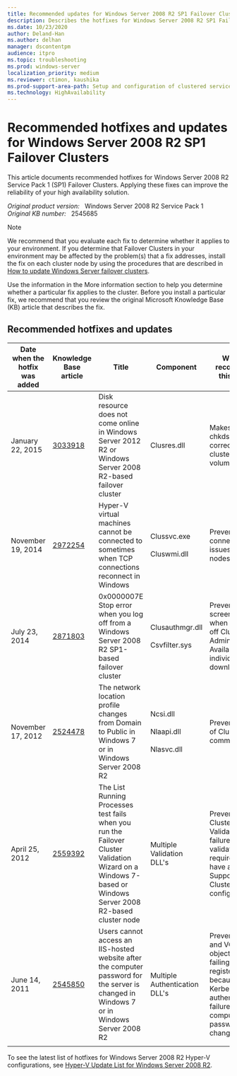```yaml
---
title: Recommended updates for Windows Server 2008 R2 SP1 Failover Clusters
description: Describes the hotfixes for Windows Server 2008 R2 SP1 Failover Clusters that we recommend you install, depending on your environment.
ms.date: 10/23/2020
author: Deland-Han
ms.author: delhan
manager: dscontentpm
audience: itpro
ms.topic: troubleshooting
ms.prod: windows-server
localization_priority: medium
ms.reviewer: ctimon, kaushika
ms.prod-support-area-path: Setup and configuration of clustered services and applications
ms.technology: HighAvailability
---
```

# Recommended hotfixes and updates for Windows Server 2008 R2 SP1 Failover Clusters

This article documents recommended hotfixes for Windows Server 2008 R2 Service Pack 1 (SP1) Failover Clusters. Applying these fixes can improve the reliability of your high availability solution.

_Original product version:_ &nbsp; Windows Server 2008 R2 Service Pack 1  
_Original KB number:_ &nbsp; 2545685

> [!NOTE]
> We recommend that you evaluate each fix to determine whether it applies to your environment. If you determine that Failover Clusters in your environment may be affected by the problem(s) that a fix addresses, install the fix on each cluster node by using the procedures that are described in [How to update Windows Server failover clusters](/troubleshoot/windows-server/high-availability/windows-server-failover-clusters-service-packs-hotfixes).
>
> Use the information in the More information section to help you determine whether a particular fix applies to the cluster. Before you install a particular fix, we recommend that you review the original Microsoft Knowledge Base (KB) article that describes the fix.

## Recommended hotfixes and updates

| Date when the hotfix was added| Knowledge Base article| Title| Component| Why we recommend this hotfix |
|---|---|---|---|---|
|January 22, 2015| [3033918](https://support.microsoft.com/help/3033918)|Disk resource does not come online in Windows Server 2012 R2 or Windows Server 2008 R2-based failover cluster|Clusres.dll|Makes sure that chkdsk works correctly on clustered volumes.|
|November 19, 2014| [2972254](https://support.microsoft.com/help/2972254)|Hyper-V virtual machines cannot be connected to sometimes when TCP connections reconnect in Windows|Clussvc.exe<br/><br/>Cluswmi.dll|Prevents connectivity issues between nodes.|
|July 23, 2014| [2871803](https://support.microsoft.com/help/2871803)|0x0000007E Stop error when you log off from a Windows Server 2008 R2 SP1-based failover cluster|Clusauthmgr.dll<br/><br/>Csvfilter.sys|Prevents a blue screen error when you log off Cluster Administrator. Available for individual download.|
|November 17, 2012| [2524478](https://support.microsoft.com/help/2524478)|The network location profile changes from Domain to Public in Windows 7 or in Windows Server 2008 R2|Ncsi.dll<br/><br/>Nlaapi.dll<br/><br/>Nlasvc.dll|Prevents loss of Cluster communication.|
|April 25, 2012| [2559392](https://support.microsoft.com/help/2559392)|The List Running Processes test fails when you run the Failover Cluster Validation Wizard on a Windows 7-based or Windows Server 2008 R2-based cluster node|Multiple Validation DLL's|Prevents Cluster Validation failure. Passing validation is required to have a Supported Cluster configuration.|
|June 14, 2011| [2545850](https://support.microsoft.com/help/2545850)|Users cannot access an IIS-hosted website after the computer password for the server is changed in Windows 7 or in Windows Server 2008 R2|Multiple Authentication DLL's|Prevents CNO and VCO objects from failing to register in DNS because of Kerberos authentication failure after the computer password is changed.|
||||||

To see the latest list of hotfixes for Windows Server 2008 R2 Hyper-V configurations, see [Hyper-V Update List for Windows Server 2008 R2](/previous-versions/windows/it-pro/windows-server-2008-R2-and-2008/ff394763(v=ws.10)).
